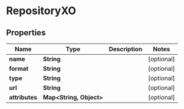 
# RepositoryXO

## Properties
Name | Type | Description | Notes
------------ | ------------- | ------------- | -------------
**name** | **String** |  |  [optional]
**format** | **String** |  |  [optional]
**type** | **String** |  |  [optional]
**url** | **String** |  |  [optional]
**attributes** | **Map&lt;String, Object&gt;** |  |  [optional]



